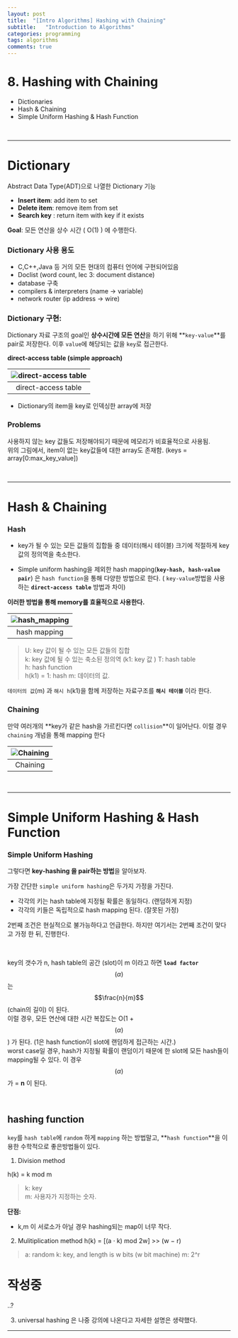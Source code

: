 ```yaml
---
layout: post
title:  "[Intro Algorithms] Hashing with Chaining"
subtitle:   "Introduction to Algorithms"
categories: programming
tags: algorithms
comments: true
---
```


# 8. Hashing with Chaining
- Dictionaries 
- Hash & Chaining
- Simple Uniform Hashing & Hash Function

<br/>

---

# Dictionary
Abstract Data Type(ADT)으로 나열한 Dictionary 기능

- **Insert item**: add item to set
- **Delete item**: remove item from set
- **Search key** : return item with key if it exists

**Goal**: 모든 연산을 상수 시간 ( O(1) ) 에 수행한다.

### Dictionary 사용 용도
- C,C++,Java 등 거의 모든 현대의 컴퓨터 언어에 구현되어있음
- Doclist (word count, lec 3: document distance)
- database 구축
- compilers & interpreters (name -> variable)
- network router (ip address -> wire)



### Dictionary 구현:

Dictionary 자료 구조의 goal인 **상수시간에 모든 연산**을 하기 위해 **`key-value`**를 pair로 저장한다. 이후 `value`에 해당되는 값을 `key`로 접근한다.

**direct-access table (simple approach)**

|![direct-access table](https://swha0105.github.io/assets/intro_algorithm/image/lec_8_direct_access_table.png)   
|:--:| 
| direct-access table |

- Dictionary의 item을 key로 인덱싱한 array에 저장

### Problems
사용하지 않는 key 값들도 저장해야되기 때문에 메모리가 비효율적으로 사용됨.  
위의 그림에서, item이 없는 key값들에 대한 array도 존재함. (keys = array[0:max_key_value])

<br/>

---

# Hash & Chaining

### Hash
- key가 될 수 있는 모든 값들의 집합들 중 데이터(해시 테이블) 크기에 적절하게 key값의 정의역을 축소한다.

- Simple uniform hashing을 제외한 hash mapping(**`key-hash, hash-value pair`**) 은 `hash function`을 통해 다양한 방법으로 한다.  ( `key-value`방법을 사용하는 **`direct-access table`** 방법과 차이)

**이러한 방법을 통해 memory를 효율적으로 사용한다.**

|![hash_mapping](https://swha0105.github.io/assets/intro_algorithm/image/lec_8_hash_mapping.png)   
|:--:| 
| hash mapping |

> U: key 값이 될 수 있는 모든 값들의 집합  
> k: key 값에 될 수 있는 축소된 정의역 (k1: key 값  )
> T: hash table  
> h: hash function  
> h(k1) = 1: hash
> m: 데이터의 값.

`데이터의 값`(m) 과 `해시 h`(k1)을 함께 저장하는 자료구조를 **`해시 테이블`** 이라 한다.


### Chaining 

만약 여러개의 **key가 같은 hash을 가르킨다면 `collision`**이 일어난다. 이럴 경우 `chaining` 개념을 통해 mapping 한다

|![Chaining](https://swha0105.github.io/assets/intro_algorithm/image/lec_8_chaining.png)   
|:--:| 
| Chaining |


<br/>

---

# Simple Uniform Hashing & Hash Function

### Simple Uniform Hashing
그렇다면 **key-hashing 을 pair하는 방법**을 알아보자.  
  
가장 간단한 `simple uniform hashing`은 두가지 가정을 가진다.

- 각각의 키는 hash table에 지정될 확률은 동일하다. (랜덤하게 지정)
- 각각의 키들은 독립적으로 hash mapping 된다. (잘못된 가정)

2번째 조건은 현실적으로 불가능하다고 언급한다. 하지만 여기서는 2번째 조건이 맞다고 가정 한 뒤, 진행한다.  

<br/>

key의 갯수가 n, hash table의 공간 (slot)이 m 이라고 하면 **`load factor`** $$(\alpha)$$ 는 $$\frac{n}{m}$$ (chain의 길이) 이 된다.   
이럴 경우, 모든 연산에 대한 시간 복잡도는 O(1 + $$(\alpha)$$) 가 된다.  (1은 hash function이 slot에 랜덤하게 접근하는 시간.)  
worst case일 경우, hash가 지정될 확률이 랜덤이기 때문에 한 slot에 모든 hash들이 mapping될 수 있다. 이 경우 $$(\alpha)$$가 = **n** 이 된다.  

<br/>

## hashing function
`key`를 `hash table`에 `random` 하게 `mapping` 하는 방법말고, **`hash function`**을 이용한 수학적으로 좋은방법들이 있다. 


1. Division method

h(k) = k mod m

> k: key  
> m: 사용자가 지정하는 숫자.

**단점:**
- k,m 이 서로소가 아닐 경우 hashing되는 map이 너무 작다.


2. Mulitiplication method
h(k) = [(a · k) mod 2w] >> (w − r)
> a: random
> k: key, and length is w bits (w bit machine)
> m: 2^r

# 작성중
..?

3. universal hashing
은 나중 강의에 나온다고 자세한 설명은 생략했다.

---
<script>
MathJax.Hub.Queue(["Typeset",MathJax.Hub]);
</script>


<script>
MathJax = {
  tex: {
    inlineMath: [['$', '$'], ['\\(', '\\)']]
  },
  svg: {
    fontCache: 'global'
  }
};
</script>
<script type="text/javascript" id="MathJax-script" async
  src="https://cdn.jsdelivr.net/npm/mathjax@3/es5/tex-svg.js">
</script>
